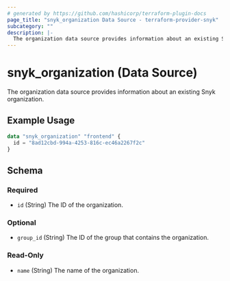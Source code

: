 ```yaml
---
# generated by https://github.com/hashicorp/terraform-plugin-docs
page_title: "snyk_organization Data Source - terraform-provider-snyk"
subcategory: ""
description: |-
  The organization data source provides information about an existing Snyk organization.
---
```


# snyk_organization (Data Source)

The organization data source provides information about an existing Snyk organization.

## Example Usage

```terraform
data "snyk_organization" "frontend" {
  id = "8ad12cbd-994a-4253-816c-ec46a2267f2c"
}
```

<!-- schema generated by tfplugindocs -->
## Schema

### Required

- `id` (String) The ID of the organization.

### Optional

- `group_id` (String) The ID of the group that contains the organization.

### Read-Only

- `name` (String) The name of the organization.


